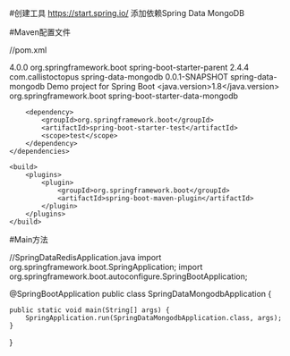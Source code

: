 #创建工具
https://start.spring.io/
添加依赖Spring Data MongoDB 

#Maven配置文件

//pom.xml
<?xml version="1.0" encoding="UTF-8"?>
<project xmlns="http://maven.apache.org/POM/4.0.0" xmlns:xsi="http://www.w3.org/2001/XMLSchema-instance"
	xsi:schemaLocation="http://maven.apache.org/POM/4.0.0 https://maven.apache.org/xsd/maven-4.0.0.xsd">
	<modelVersion>4.0.0</modelVersion>
	<parent>
		<groupId>org.springframework.boot</groupId>
		<artifactId>spring-boot-starter-parent</artifactId>
		<version>2.4.4</version>
		<relativePath/> <!-- lookup parent from repository -->
	</parent>
	<groupId>com.callistoctopus</groupId>
	<artifactId>spring-data-mongodb</artifactId>
	<version>0.0.1-SNAPSHOT</version>
	<name>spring-data-mongodb</name>
	<description>Demo project for Spring Boot</description>
	<properties>
		<java.version>1.8</java.version>
	</properties>
	<dependencies>
		<dependency>
			<groupId>org.springframework.boot</groupId>
			<artifactId>spring-boot-starter-data-mongodb</artifactId>
		</dependency>

		<dependency>
			<groupId>org.springframework.boot</groupId>
			<artifactId>spring-boot-starter-test</artifactId>
			<scope>test</scope>
		</dependency>
	</dependencies>

	<build>
		<plugins>
			<plugin>
				<groupId>org.springframework.boot</groupId>
				<artifactId>spring-boot-maven-plugin</artifactId>
			</plugin>
		</plugins>
	</build>

</project>




#Main方法

//SpringDataRedisApplication.java
import org.springframework.boot.SpringApplication;
import org.springframework.boot.autoconfigure.SpringBootApplication;

@SpringBootApplication
public class SpringDataMongodbApplication {

	public static void main(String[] args) {
		SpringApplication.run(SpringDataMongodbApplication.class, args);
	}

}

